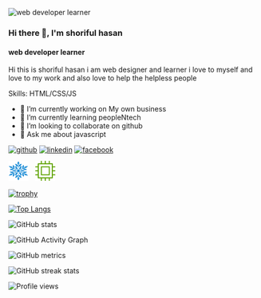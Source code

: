 ![web developer learner](https://scontent.fdac5-2.fna.fbcdn.net/v/t39.30808-6/345255266_6310042569042342_7643995107796477647_n.jpg?_nc_cat=108&ccb=1-7&_nc_sid=09cbfe&_nc_eui2=AeGZ0Vdin-rQYTaiaD3gP2Aiqz9GReec4LWrP0ZF55zgtXut7OO1w6ZAAHstxA5e_u-PjhaMlq-MCfic8BvDCrcc&_nc_ohc=1JMSVZYy_u8AX9-1bFP&_nc_oc=AQnCx4yf92UcH9SOnW9lJOvzKjpBwdpgB6BI9qifezwp3cfgL7Q4Wdg0t8NEOJbUOXw&_nc_ht=scontent.fdac5-2.fna&oh=00_AfDaTw9U9Fz6hwaADfzrTKwBDZjW98OC5Ldzuev6kS2JZg&oe=64ED66BF)


### Hi there 👋, I'm shoriful hasan
#### web developer learner


Hi this is shoriful hasan i am web designer and learner i love to myself and love to my work and also love to help the helpless people

Skills: HTML/CSS/JS

- 🔭 I’m currently working on My own business 
- 🌱 I’m currently learning peopleNtech 
- 👯 I’m looking to collaborate on github 
- 💬 Ask me about javascript 


[<img src='https://cdn.jsdelivr.net/npm/simple-icons@3.0.1/icons/github.svg' alt='github' height='40'>](https://github.com/https://github.com/shoriful-hasan)  [<img src='https://cdn.jsdelivr.net/npm/simple-icons@3.0.1/icons/linkedin.svg' alt='linkedin' height='40'>](https://www.linkedin.com/in/https://www.linkedin.com/in/shoriful-hasan-b25910212//)  [<img src='https://cdn.jsdelivr.net/npm/simple-icons@3.0.1/icons/facebook.svg' alt='facebook' height='40'>](https://www.facebook.com/https://www.facebook.com/shoriful.hasan.9615)  

<a href='https://archiveprogram.github.com/'><img src='https://raw.githubusercontent.com/acervenky/animated-github-badges/master/assets/acbadge.gif' width='40' height='40'></a> <a href='https://docs.github.com/en/developers'><img src='https://raw.githubusercontent.com/acervenky/animated-github-badges/master/assets/devbadge.gif' width='40' height='40'></a> 

[![trophy](https://github-profile-trophy.vercel.app/?username=https://github.com/shoriful-hasan)](https://github.com/ryo-ma/github-profile-trophy)

[![Top Langs](https://github-readme-stats.vercel.app/api/top-langs/?username=https://github.com/shoriful-hasan)](https://github.com/anuraghazra/github-readme-stats)

![GitHub stats](https://github-readme-stats.vercel.app/api?username=https://github.com/shoriful-hasan&show_icons=true&count_private=true)  

![GitHub Activity Graph](https://activity-graph.herokuapp.com/graph?username=https://github.com/shoriful-hasan)  

![GitHub metrics](https://metrics.lecoq.io/https://github.com/shoriful-hasan)  

![GitHub streak stats](https://streak-stats.demolab.com/?user=https://github.com/shoriful-hasan)  

![Profile views](https://gpvc.arturio.dev/https://github.com/shoriful-hasan)  

